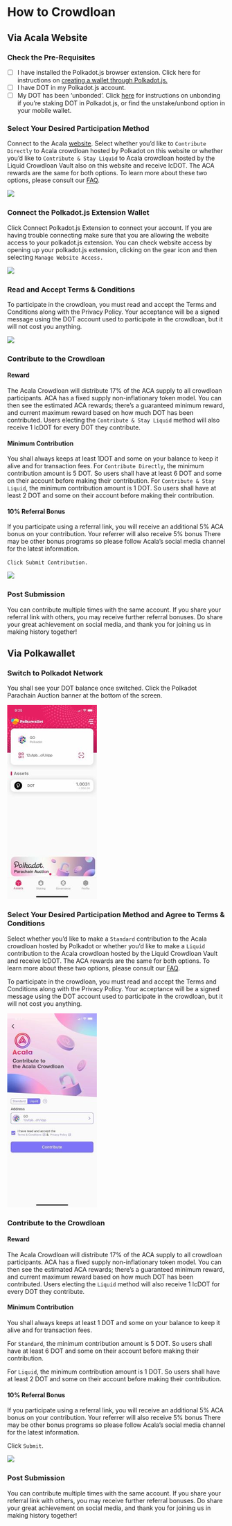 # How to Crowdloan

## **Via Acala Website**&#x20;

### **Check the Pre-Requisites**

* [ ] I have installed the Polkadot.js browser extension. Click here for instructions on [creating a wallet through Polkadot.js.](dot-address/creating-a-new-dot-account.md)
* [ ] I have DOT in my Polkadot.js account.
* [ ] My DOT has been ‘unbonded’. Click [here](dot-address/unstaking-your-dot/unstaking-your-dot-tokens-on-polkadot.-js-extension.md) for instructions on unbonding if you’re staking DOT in Polkadot.js, or find the unstake/unbond option in your mobile wallet.&#x20;

### **Select Your Desired Participation Method**

Connect to the Acala [website](https://acala.network/acala/join-acala). Select whether you’d like to `Contribute Directly` to Acala crowdloan hosted by Polkadot on this website or whether you’d like to `Contribute & Stay Liquid` to Acala crowdloan hosted by the Liquid Crowdloan Vault also on this website and receive lcDOT. The ACA rewards are the same for both options. To learn more about these two options, please consult our [FAQ](faq.md).

![](https://lh3.googleusercontent.com/n7hpj19AJiwsFlHBUmJuFpd9vwPS3hvC8n4VfKMoMLmwUh0ZTN9n22PVp\_Ltux\_67x5JDdBVhrfL-FSStWi280T2aRxQ4w7KucNGtohGvWfSngXIDNtxTEG3MXnHaGd3LDrgM1TE)

### Connect the Polkadot.js Extension Wallet&#x20;

Click Connect Polkadot.js Extension to connect your account. If you are having trouble connecting make sure that you are allowing the website access to your polkadot.js extension. You can check website access by opening up your polkadot.js extension, clicking on the gear icon and then selecting `Manage Website Access.`

![](https://lh5.googleusercontent.com/kVvHXSL8jcY76NdtxrYS1YgX2GDbICbQ9pw3GL4VRKgkFjLBeORkIvnL2GAdeb\_XYJ7Gly7GBLihXtbrLGRVlnCsfGKgoFIrbzk2s5RvC40sQ29Mh4bmw7Og1YVg-JSo6310TUKa)

### Read and Accept Terms & Conditions&#x20;

To participate in the crowdloan, you must read and accept the Terms and Conditions along with the Privacy Policy. Your acceptance will be a signed message using the DOT account used to participate in the crowdloan, but it will not cost you anything.

![](https://lh6.googleusercontent.com/bnkKpM8Lrl5arz5k8vTI7TG-FYn3Wz7B2oA5j7Spu56nLZ3UfUhUiMkuVmihsPK691FSY3vExvb0natgO8q73oZLogQR04IvWzxKz1uun6jKxqLUiEYOoXTFs2XhXNZUXywPlO68)

### Contribute to the Crowdloan&#x20;

#### Reward&#x20;

The Acala Crowdloan will distribute 17% of the ACA supply to all crowdloan participants. ACA has a fixed supply non-inflationary token model. You can then see the estimated ACA rewards; there’s a guaranteed minimum reward, and current maximum reward based on how much DOT has been contributed. Users electing the `Contribute & Stay Liquid` method will also receive 1 lcDOT for every DOT they contribute.

#### Minimum Contribution&#x20;

You shall always keeps at least 1DOT and some on your balance to keep it alive and for transaction fees. For `Contribute Directly`, the minimum contribution amount is 5 DOT. So users shall have at least 6 DOT and some on their account before making their contribution. For `Contribute & Stay Liquid`, the minimum contribution amount is 1 DOT. So users shall have at least 2 DOT and some on their account before making their contribution.

#### 10% Referral Bonus&#x20;

If you participate using a referral link, you will receive an additional 5% ACA bonus on your contribution. Your referrer will also receive 5% bonus There may be other bonus programs so please follow Acala’s social media channel for the latest information.&#x20;

`Click Submit Contribution.`

![](https://lh3.googleusercontent.com/pblFjiovYibKTDO5tNQABnsIHo\_TRRW3fsKe0nxhzPbY8uFv3LX7wqLmh3pUrAEtpB8kGOcCfcxs4b3bPX3JiFwweKlUAXkzHpkCzqkRVEGLiBXBQ6H21S5UfS-4K\_oXv2SoRnzj)

### Post Submission&#x20;

You can contribute multiple times with the same account. If you share your referral link with others, you may receive further referral bonuses. Do share your great achievement on social media, and thank you for joining us in making history together!

## Via Polkawallet

### **Switch to Polkadot Network**

You shall see your DOT balance once switched. Click the Polkadot Parachain Auction banner at the bottom of the screen.

![](<../../.gitbook/assets/File (30).jpg>)

### **Select Your Desired Participation Method and Agree to Terms & Conditions**

Select whether you’d like to make a `Standard` contribution to the Acala crowdloan hosted by Polkadot or whether you’d like to make a `Liquid` contribution to the Acala crowdloan hosted by the Liquid Crowdloan Vault and receive lcDOT. The ACA rewards are the same for both options. To learn more about these two options, please consult our [FAQ](faq.md).&#x20;

To participate in the crowdloan, you must read and accept the Terms and Conditions along with the Privacy Policy. Your acceptance will be a signed message using the DOT account used to participate in the crowdloan, but it will not cost you anything.

![](<../../.gitbook/assets/File (31) (1).jpg>)

### Contribute to the Crowdloan

#### Reward&#x20;

The Acala Crowdloan will distribute 17% of the ACA supply to all crowdloan participants. ACA has a fixed supply non-inflationary token model. You can then see the estimated ACA rewards; there’s a guaranteed minimum reward, and current maximum reward based on how much DOT has been contributed. Users electing the `Liquid` method will also receive 1 lcDOT for every DOT they contribute.&#x20;

#### Minimum Contribution&#x20;

You shall always keeps at least 1 DOT and some on your balance to keep it alive and for transaction fees.&#x20;

For `Standard`, the minimum contribution amount is 5 DOT. So users shall have at least 6 DOT and some on their account before making their contribution.&#x20;

For `Liquid`, the minimum contribution amount is 1 DOT. So users shall have at least 2 DOT and some on their account before making their contribution.&#x20;

#### 10% Referral Bonus&#x20;

If you participate using a referral link, you will receive an additional 5% ACA bonus on your contribution. Your referrer will also receive 5% bonus There may be other bonus programs so please follow Acala’s social media channel for the latest information.&#x20;

Click `Submit`.

![](../../.gitbook/assets/IMG\_2001.PNG)

### Post Submission&#x20;

You can contribute multiple times with the same account. If you share your referral link with others, you may receive further referral bonuses. Do share your great achievement on social media, and thank you for joining us in making history together!
